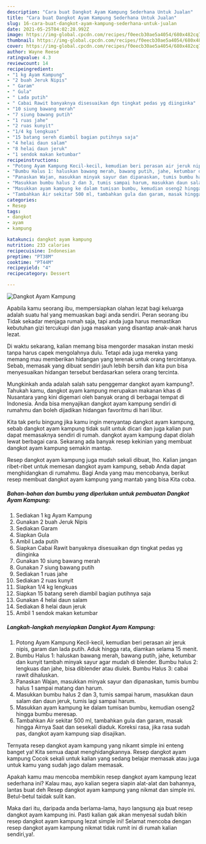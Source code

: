 ```yaml
---
description: "Cara buat Dangkot Ayam Kampung Sederhana Untuk Jualan"
title: "Cara buat Dangkot Ayam Kampung Sederhana Untuk Jualan"
slug: 16-cara-buat-dangkot-ayam-kampung-sederhana-untuk-jualan
date: 2021-05-25T04:02:28.992Z
image: https://img-global.cpcdn.com/recipes/f0eecb30ae5a4054/680x482cq70/dangkot-ayam-kampung-foto-resep-utama.jpg
thumbnail: https://img-global.cpcdn.com/recipes/f0eecb30ae5a4054/680x482cq70/dangkot-ayam-kampung-foto-resep-utama.jpg
cover: https://img-global.cpcdn.com/recipes/f0eecb30ae5a4054/680x482cq70/dangkot-ayam-kampung-foto-resep-utama.jpg
author: Wayne Reese
ratingvalue: 4.3
reviewcount: 14
recipeingredient:
- "1 kg Ayam Kampung"
- "2 buah Jeruk Nipis"
- " Garam"
- " Gula"
- " Lada putih"
- " Cabai Rawit banyaknya disesuaikan dgn tingkat pedas yg diinginka"
- "10 siung bawang merah"
- "7 siung bawang putih"
- "1 ruas jahe"
- "2 ruas kunyit"
- "1/4 kg lengkuas"
- "15 batang sereh diambil bagian putihnya saja"
- "4 helai daun salam"
- "8 helai daun jeruk"
- "1 sendok makan ketumbar"
recipeinstructions:
- "Potong Ayam Kampung Kecil-kecil, kemudian beri perasan air jeruk nipis, garam dan lada putih. Aduk hingga rata, diamkan selama 15 menit."
- "Bumbu Halus 1: haluskan bawang merah, bawang putih, jahe, ketumbar dan kunyit tambah minyak sayur agar mudah di blender. Bumbu halus 2: lengkuas dan jahe, bisa diblender atau diulek. Bumbu Halus 3: cabai rawit dihaluskan."
- "Panaskan Wajan, masukkan minyak sayur dan dipanaskan, tumis bumbu halus 1 sampai matang dan harum."
- "Masukkan bumbu halus 2 dan 3, tumis sampai harum, masukkan daun salam dan daun jeruk, tumis lagi sampai harum."
- "Masukkan ayam kampung ke dalam tumisan bumbu, kemudian oseng2 hingga bumbu meresap."
- "Tambahkan Air sekitar 500 ml, tambahkan gula dan garam, masak hingga Airnya Saat dan sesekali diaduk. Koreksi rasa, jika rasa sudah pas, dangkot ayam kampung siap disajikan."
categories:
- Resep
tags:
- dangkot
- ayam
- kampung

katakunci: dangkot ayam kampung 
nutrition: 233 calories
recipecuisine: Indonesian
preptime: "PT38M"
cooktime: "PT44M"
recipeyield: "4"
recipecategory: Dessert

---
```



![Dangkot Ayam Kampung](https://img-global.cpcdn.com/recipes/f0eecb30ae5a4054/680x482cq70/dangkot-ayam-kampung-foto-resep-utama.jpg)

Apabila kamu seorang ibu, mempersiapkan olahan lezat bagi keluarga adalah suatu hal yang memuaskan bagi anda sendiri. Peran seorang ibu Tidak sekadar menjaga rumah saja, tapi anda juga harus memastikan kebutuhan gizi tercukupi dan juga masakan yang disantap anak-anak harus lezat.

Di waktu  sekarang, kalian memang bisa mengorder masakan instan meski tanpa harus capek mengolahnya dulu. Tetapi ada juga mereka yang memang mau memberikan hidangan yang terenak untuk orang tercintanya. Sebab, memasak yang dibuat sendiri jauh lebih bersih dan kita pun bisa menyesuaikan hidangan tersebut berdasarkan selera orang tercinta. 



Mungkinkah anda adalah salah satu penggemar dangkot ayam kampung?. Tahukah kamu, dangkot ayam kampung merupakan makanan khas di Nusantara yang kini digemari oleh banyak orang di berbagai tempat di Indonesia. Anda bisa menyajikan dangkot ayam kampung sendiri di rumahmu dan boleh dijadikan hidangan favoritmu di hari libur.

Kita tak perlu bingung jika kamu ingin menyantap dangkot ayam kampung, sebab dangkot ayam kampung tidak sulit untuk dicari dan juga kalian pun dapat memasaknya sendiri di rumah. dangkot ayam kampung dapat diolah lewat berbagai cara. Sekarang ada banyak resep kekinian yang membuat dangkot ayam kampung semakin mantap.

Resep dangkot ayam kampung juga mudah sekali dibuat, lho. Kalian jangan ribet-ribet untuk memesan dangkot ayam kampung, sebab Anda dapat menghidangkan di rumahmu. Bagi Anda yang mau mencobanya, berikut resep membuat dangkot ayam kampung yang mantab yang bisa Kita coba.

<!--inarticleads1-->

##### Bahan-bahan dan bumbu yang diperlukan untuk pembuatan Dangkot Ayam Kampung:

1. Sediakan 1 kg Ayam Kampung
1. Gunakan 2 buah Jeruk Nipis
1. Sediakan  Garam
1. Siapkan  Gula
1. Ambil  Lada putih
1. Siapkan  Cabai Rawit banyaknya disesuaikan dgn tingkat pedas yg diinginka
1. Gunakan 10 siung bawang merah
1. Gunakan 7 siung bawang putih
1. Sediakan 1 ruas jahe
1. Sediakan 2 ruas kunyit
1. Siapkan 1/4 kg lengkuas
1. Siapkan 15 batang sereh diambil bagian putihnya saja
1. Gunakan 4 helai daun salam
1. Sediakan 8 helai daun jeruk
1. Ambil 1 sendok makan ketumbar




<!--inarticleads2-->

##### Langkah-langkah menyiapkan Dangkot Ayam Kampung:

1. Potong Ayam Kampung Kecil-kecil, kemudian beri perasan air jeruk nipis, garam dan lada putih. Aduk hingga rata, diamkan selama 15 menit.
1. Bumbu Halus 1: haluskan bawang merah, bawang putih, jahe, ketumbar dan kunyit tambah minyak sayur agar mudah di blender. Bumbu halus 2: lengkuas dan jahe, bisa diblender atau diulek. Bumbu Halus 3: cabai rawit dihaluskan.
1. Panaskan Wajan, masukkan minyak sayur dan dipanaskan, tumis bumbu halus 1 sampai matang dan harum.
1. Masukkan bumbu halus 2 dan 3, tumis sampai harum, masukkan daun salam dan daun jeruk, tumis lagi sampai harum.
1. Masukkan ayam kampung ke dalam tumisan bumbu, kemudian oseng2 hingga bumbu meresap.
1. Tambahkan Air sekitar 500 ml, tambahkan gula dan garam, masak hingga Airnya Saat dan sesekali diaduk. Koreksi rasa, jika rasa sudah pas, dangkot ayam kampung siap disajikan.




Ternyata resep dangkot ayam kampung yang nikamt simple ini enteng banget ya! Kita semua dapat menghidangkannya. Resep dangkot ayam kampung Cocok sekali untuk kalian yang sedang belajar memasak atau juga untuk kamu yang sudah jago dalam memasak.

Apakah kamu mau mencoba membikin resep dangkot ayam kampung lezat sederhana ini? Kalau mau, ayo kalian segera siapin alat-alat dan bahannya, lantas buat deh Resep dangkot ayam kampung yang nikmat dan simple ini. Betul-betul taidak sulit kan. 

Maka dari itu, daripada anda berlama-lama, hayo langsung aja buat resep dangkot ayam kampung ini. Pasti kalian gak akan menyesal sudah bikin resep dangkot ayam kampung lezat simple ini! Selamat mencoba dengan resep dangkot ayam kampung nikmat tidak rumit ini di rumah kalian sendiri,ya!.

